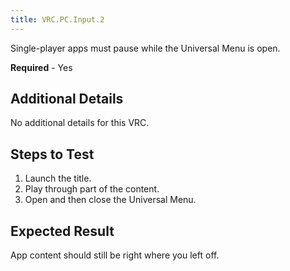 ```yaml
---
title: VRC.PC.Input.2
---
```


Single-player apps must pause while the Universal Menu is open.

**Required** - Yes

## Additional Details

No additional details for this VRC.

## Steps to Test

1. Launch the title.
2. Play through part of the content.
3. Open and then close the Universal Menu.


## Expected Result

App content should still be right where you left off.
